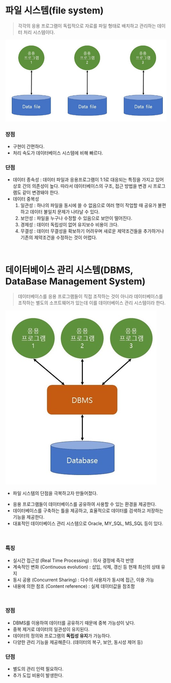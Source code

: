 # 파일 시스템(file system)

> 각각의 응용 프로그램이 독립적으로 자료를 파일 형태로 배치하고 관리하는 데이터 처리 시스템이다.

<img src="img/filesys.jpg">

### 장점

- 구현이 간편하다.
- 처리 속도가 데이터베이스 시스템에 비해 빠르다.

### 단점

- 데이터 종속성 : 데이터 파일과 응용프로그램이 1:1로 대응되는 특징을 가지고 있어 상호 간의 의존성이 높다. 따라서 데이터베이스의 구조, 접근 방법을 변경 시 프로그램도 같이 변경돼야 한다.
- 데이터 중복성
  1. 일관성 : 하나의 파일을 동시에 쓸 수 없음으로 여러 명이 작업할 때 공유가 불편하고 데이터 불일치 문제가 나타날 수 있다.
  2. 보안성 : 파일을 누구나 수정할 수 있음으로 보안이 떨어진다.
  3. 경제성 : 데이터 독립성이 없어 유지보수 비용이 크다.
  4. 무결성 : 데이터 무결성을 확보하기 어려우며 새로운 제약조건들을 추가하거나 기존의 제약조건을 수정하는 것이 어렵다.

</br>

# 데이터베이스 관리 시스템(DBMS, DataBase Management System)

> 데이터베이스를 응용 프로그램들이 직접 조작하는 것이 아니라 데이터베이스를 조작하는 별도의 소프트웨어가 있는데 이를 데이터베이스 관리 시스템이라 한다.

<img src="img/dbms.jpg">

- 파일 시스템의 단점을 극복하고자 만들어졌다.

* 응용 프로그램들이 데이터베이스를 공유하여 사용할 수 있는 환경을 제공한다.
* 데이터베이스를 구축하는 틀을 제공하고, 효율적으로 데이터를 검색하고 저장하는 기능을 제공한다.
* 대표적인 데이터베이스 관리 시스템으로 Oracle, MY_SQL, MS_SQL 등이 있다.

</br>

### 특징

- 실시간 접근성 (Real Time Processing) : 의사 결정에 즉각 반영
- 계속적인 변화 (Continuous evolution) : 삽입, 삭제, 갱신 등 현재 최신의 상태 유지
- 동시 공용 (Concurrent Sharing) : 다수의 사용자가 동시에 접근, 이용 가능
- 내용에 의한 참조 (Content reference) : 실제 데이터값을 참조함

</br>

### 장점

- DBMS를 이용하여 데이터를 공유하기 때문에 중복 가능성이 낮다.
- 중복 제거로 데이터의 일관성이 유지된다.
- 데이터의 정의와 프로그램의 **독립성 유지**가 가능하다.
- 다양한 관리 기능을 제공해준다. (데이터의 복구, 보안, 동시성 제어 등)

### 단점

- 별도의 관리 인력 필요하다.
- 추가 도입 비용이 발생한다.

